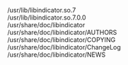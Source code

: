 /usr/lib/libindicator.so.7  
/usr/lib/libindicator.so.7.0.0  
/usr/share/doc/libindicator  
/usr/share/doc/libindicator/AUTHORS  
/usr/share/doc/libindicator/COPYING  
/usr/share/doc/libindicator/ChangeLog  
/usr/share/doc/libindicator/NEWS  
